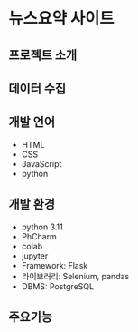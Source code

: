 # 뉴스요약 사이트
## 프로젝트 소개
## 데이터 수집
## 개발 언어
- HTML
- CSS
- JavaScript
- python
## 개발 환경
- python 3.11
- PhCharm
- colab
- jupyter
- Framework: Flask
- 라이브러리: Selenium, pandas
- DBMS: PostgreSQL
## 주요기능
